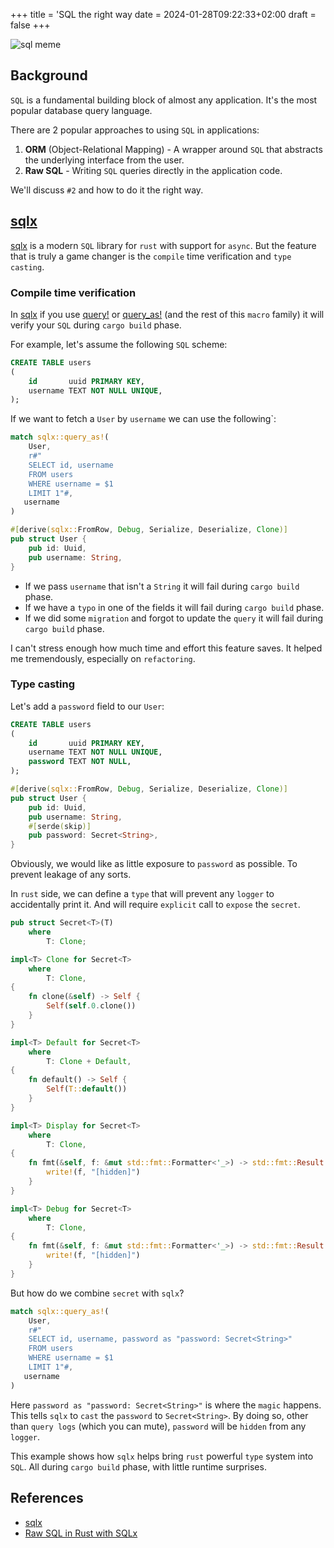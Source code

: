 +++
title = 'SQL the right way
date = 2024-01-28T09:22:33+02:00
draft = false
+++

![sql meme](https://imagedelivery.net/3RKw_J_fJQ_4KpJP3_YgXA/1eaf6d57-3a83-4476-c7fe-e20feb5cce00/public)

## Background

`SQL` is a fundamental building block of almost any application.
It's the most popular database query language.

There are 2 popular approaches to using `SQL` in applications:

1. **ORM** (Object-Relational Mapping) - A wrapper around `SQL` that abstracts the underlying interface from the user.
2. **Raw SQL** - Writing `SQL` queries directly in the application code.

We'll discuss `#2` and how to do it the right way.

## [sqlx](https://github.com/launchbadge/sqlx)

[sqlx](https://github.com/launchbadge/sqlx) is a modern `SQL` library for `rust` with support for `async`.
But the feature that is truly a game changer is the `compile` time verification and `type casting`.

### Compile time verification

In [sqlx](https://github.com/launchbadge/sqlx) if you use [query!](https://docs.rs/sqlx/latest/sqlx/macro.query.html)
or [query_as!](https://docs.rs/sqlx/latest/sqlx/macro.query_as.html) (and the rest of this `macro` family)
it will verify your `SQL` during  `cargo build` phase.

For example, let's assume the following `SQL` scheme:

```sql
CREATE TABLE users
(
    id       uuid PRIMARY KEY,
    username TEXT NOT NULL UNIQUE,
);
```

If we want to fetch a `User` by `username` we can use the following`:

```rust
match sqlx::query_as!(
    User,
    r#"
    SELECT id, username
    FROM users
    WHERE username = $1
    LIMIT 1"#,
   username 
)
```

```rust
#[derive(sqlx::FromRow, Debug, Serialize, Deserialize, Clone)]
pub struct User {
    pub id: Uuid,
    pub username: String,
}
```

* If we pass `username` that isn't a `String` it will fail during `cargo build` phase.
* If we have a `typo` in one of the fields it will fail during `cargo build` phase.
* If we did some `migration` and forgot to update the `query` it will fail during `cargo build` phase.

I can't stress enough how much time and effort this feature saves. It helped me tremendously, especially
on `refactoring`.

### Type casting

Let's add a `password` field to our `User`:

```sql
CREATE TABLE users
(
    id       uuid PRIMARY KEY,
    username TEXT NOT NULL UNIQUE,
    password TEXT NOT NULL,
);
```

```rust
#[derive(sqlx::FromRow, Debug, Serialize, Deserialize, Clone)]
pub struct User {
    pub id: Uuid,
    pub username: String,
    #[serde(skip)]
    pub password: Secret<String>,
}
```

Obviously, we would like as little exposure to `password` as possible.
To prevent leakage of any sorts.

In `rust` side, we can define a `type` that will prevent any `logger` to accidentally print it.
And will require `explicit` call to `expose` the `secret`.

```rust
pub struct Secret<T>(T)
    where
        T: Clone;

impl<T> Clone for Secret<T>
    where
        T: Clone,
{
    fn clone(&self) -> Self {
        Self(self.0.clone())
    }
}

impl<T> Default for Secret<T>
    where
        T: Clone + Default,
{
    fn default() -> Self {
        Self(T::default())
    }
}

impl<T> Display for Secret<T>
    where
        T: Clone,
{
    fn fmt(&self, f: &mut std::fmt::Formatter<'_>) -> std::fmt::Result {
        write!(f, "[hidden]")
    }
}

impl<T> Debug for Secret<T>
    where
        T: Clone,
{
    fn fmt(&self, f: &mut std::fmt::Formatter<'_>) -> std::fmt::Result {
        write!(f, "[hidden]")
    }
}
```

But how do we combine `secret` with `sqlx`?

```rust
match sqlx::query_as!(
    User,
    r#"
    SELECT id, username, password as "password: Secret<String>"
    FROM users
    WHERE username = $1
    LIMIT 1"#,
   username 
)
```

Here `password as "password: Secret<String>"` is where the `magic` happens.
This tells `sqlx` to `cast` the `password` to `Secret<String>`.
By doing so, other than `query logs` (which you can mute),
`password` will be `hidden` from any `logger`.

This example shows how `sqlx` helps bring `rust` powerful `type` system into `SQL`.
All during `cargo build` phase, with little runtime surprises.

## References

* [sqlx](https://github.com/launchbadge/sqlx)
* [Raw SQL in Rust with SQLx](https://www.shuttle.rs/blog/2023/10/04/sql-in-rust)